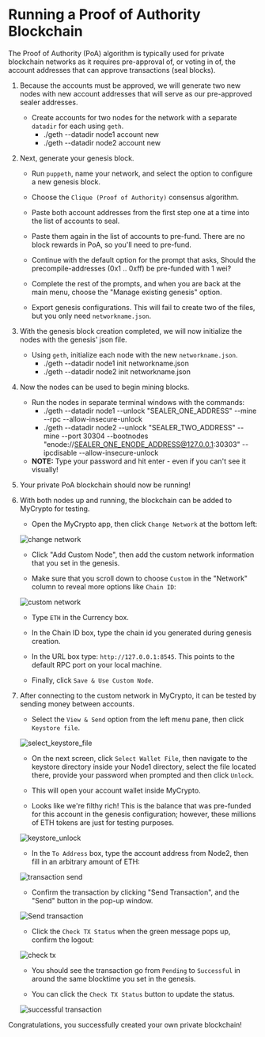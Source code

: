 # Running a Proof of Authority Blockchain

The Proof of Authority (PoA) algorithm is typically used for private blockchain networks as it requires pre-approval of, or voting in of, the account addresses that can approve transactions (seal blocks).  

1. Because the accounts must be approved, we will generate two new nodes with new account addresses that will serve as our pre-approved sealer addresses.

    * Create accounts for two nodes for the network with a separate `datadir` for each using `geth`.
        * ./geth --datadir node1 account new
        * ./geth --datadir node2 account new

2. Next, generate your genesis block.

    * Run `puppeth`, name your network, and select the option to configure a new genesis block.

    * Choose the `Clique (Proof of Authority)` consensus algorithm.

    * Paste both account addresses from the first step one at a time into the list of accounts to seal.

    * Paste them again in the list of accounts to pre-fund. There are no block rewards in PoA, so you'll need to pre-fund.

    * Continue with the default option for the prompt that asks, Should the precompile-addresses (0x1 .. 0xff) be pre-funded with 1 wei?

    * Complete the rest of the prompts, and when you are back at the main menu, choose the "Manage existing genesis" option.

    * Export genesis configurations. This will fail to create two of the files, but you only need `networkname.json`.

3. With the genesis block creation completed, we will now initialize the nodes with the genesis' json file.

    * Using `geth`, initialize each node with the new `networkname.json`.
        * ./geth --datadir node1 init networkname.json
        * ./geth --datadir node2 init networkname.json

4. Now the nodes can be used to begin mining blocks.

    * Run the nodes in separate terminal windows with the commands:
        *  ./geth --datadir node1 --unlock "SEALER_ONE_ADDRESS" --mine --rpc --allow-insecure-unlock
        *  ./geth --datadir node2 --unlock "SEALER_TWO_ADDRESS" --mine --port 30304 --bootnodes "enode://SEALER_ONE_ENODE_ADDRESS@127.0.0.1:30303" --ipcdisable --allow-insecure-unlock
    * **NOTE:** Type your password and hit enter - even if you can't see it visually!

5. Your private PoA blockchain should now be running!

6. With both nodes up and running, the blockchain can be added to MyCrypto for testing.

    * Open the MyCrypto app, then click `Change Network` at the bottom left:

    ![change network](Images/change-network.png)

    * Click "Add Custom Node", then add the custom network information that you set in the genesis.

    * Make sure that you scroll down to choose `Custom` in the "Network" column to reveal more options like `Chain ID`:

    ![custom network](Images/custom-network.png)

    * Type `ETH` in the Currency box.
    
    * In the Chain ID box, type the chain id you generated during genesis creation.

    * In the URL box type: `http://127.0.0.1:8545`.  This points to the default RPC port on your local machine.

    * Finally, click `Save & Use Custom Node`. 

7. After connecting to the custom network in MyCrypto, it can be tested by sending money between accounts.

    * Select the `View & Send` option from the left menu pane, then click `Keystore file`.

    ![select_keystore_file](Images/select_keystore_file.png)

    * On the next screen, click `Select Wallet File`, then navigate to the keystore directory inside your Node1 directory, select the file located there, provide your password when prompted and then click `Unlock`.

    * This will open your account wallet inside MyCrypto. 
    
    * Looks like we're filthy rich! This is the balance that was pre-funded for this account in the genesis configuration; however, these millions of ETH tokens are just for testing purposes.   

    ![keystore_unlock](Images/keystore_unlock.gif)

    * In the `To Address` box, type the account address from Node2, then fill in an arbitrary amount of ETH:

     ![transaction send](Images/transaction-send.png)

    * Confirm the transaction by clicking "Send Transaction", and the "Send" button in the pop-up window.  

    ![Send transaction](Images/send-transaction.gif)

    * Click the `Check TX Status` when the green message pops up, confirm the logout:

    ![check tx](Images/check-tx-status.png)

    * You should see the transaction go from `Pending` to `Successful` in around the same blocktime you set in the genesis.

    * You can click the `Check TX Status` button to update the status.

    ![successful transaction](Images/transaction-status.png)

Congratulations, you successfully created your own private blockchain!